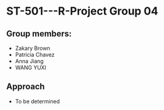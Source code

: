 # ST-501---R-Project Group 04

## Group members:
- Zakary Brown
- Patricia Chavez
- Anna Jiang
- WANG YUXI

## Approach
- To be determined
